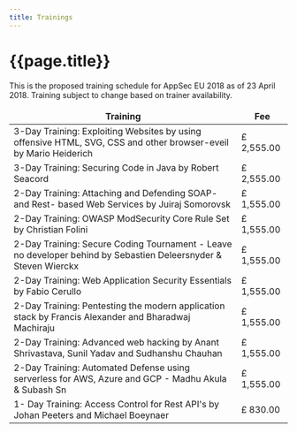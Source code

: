 ```yaml
---
title: Trainings
---
```

# {{page.title}}

This is the proposed training schedule for AppSec EU 2018 as of 23 April 2018. Training subject to change based on trainer availability.


<table class="price">
<thead>
<tr>
<thead>
<tr>
	<th>Training</th>
	<th>Fee</th>
</tr>
</thead>
<tbody>
<tr>	
	<td>3-Day Training:  Exploiting Websites by using offensive HTML, SVG, CSS and other browser-eveil by Mario Heiderich</td>
	<td>£ 2,555.00</td>
</tr>
<tr>	
	<td>3-Day Training: Securing Code in Java by Robert Seacord</td>
	<td>£ 2,555.00</td>
</tr>
<tr>	
	<td>2-Day Training: Attaching and Defending SOAP- and Rest- based Web Services by Juiraj Somorovsk</td>
	<td>£ 1,555.00</td>
</tr>
<tr>	
	<td>2-Day Training: OWASP ModSecurity Core Rule Set by Christian Folini</td>
	<td>£ 1,555.00</td>
</tr>
<tr>	
	<td>2-Day Training:  Secure Coding Tournament - Leave no developer behind by Sebastien Deleersnyder & Steven Wierckx</td>
	<td>£ 1,555.00</td>
</tr>
<tr>	
	<td>2-Day Training:  Web Application Security Essentials by Fabio Cerullo</td>
	<td>£ 1,555.00</td>
</tr>
<tr>	
	<td>2-Day Training:  Pentesting the modern application stack by Francis Alexander and Bharadwaj Machiraju</td>
	<td>£ 1,555.00</td>
</tr>
<tr>	
	<td>2-Day Training: Advanced web hacking by Anant Shrivastava, Sunil Yadav and Sudhanshu Chauhan</td>
	<td>£ 1,555.00</td>
</tr>
<tr>	
	<td>2-Day Training:  Automated Defense using serverless for AWS, Azure and GCP - Madhu Akula & Subash Sn</td>
	<td>£ 1,555.00</td>
</tr>
<tr>	
	<td>1- Day Training:  Access Control for Rest API's by Johan Peeters and Michael Boeynaer</td>
	<td>£ 830.00</td>
</tr>
</tbody>
</table>
